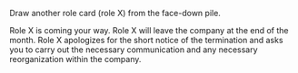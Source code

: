 Draw another role card (role X) from the face-down pile.

Role X is coming your way. Role X will leave the company at the end of the month. Role X apologizes for the short notice of the termination and asks you to carry out the necessary communication and any necessary reorganization within the company.
